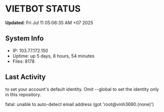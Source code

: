 # VIETBOT STATUS
**Updated**: Fri Jul 11 05:06:35 AM +07 2025

## System Info
- IP: 103.77.172.150
- Uptime: up 5 days, 8 hours, 54 minutes
- Files: 8178

## Last Activity

to set your account's default identity.
Omit --global to set the identity only in this repository.

fatal: unable to auto-detect email address (got 'root@vinh3690.(none)')
